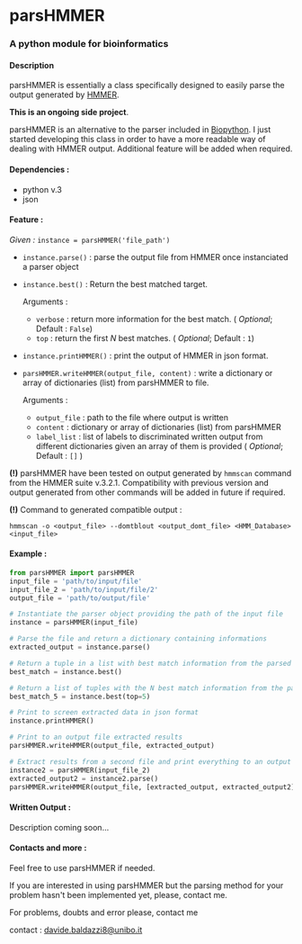 # parsHMMER
### A python module for bioinformatics

#### Description

parsHMMER is essentially a class specifically designed to easily parse the output generated by [HMMER][1].

**This is an ongoing side project**.

parsHMMER is an alternative to the parser included in [Biopython][2]. I just started developing this class in order to have a more readable way of dealing with HMMER output. Additional feature will be added when required.

#### Dependencies :
* python v.3
* json

#### Feature :
*Given :*
`instance = parsHMMER('file_path')`
* `instance.parse()` : parse the output file from HMMER once instanciated a parser object
* `instance.best()` : Return the best matched target.
    
    Arguments :
    * `verbose` :  return more information for the best match. ( *Optional*; Default : `False`)
    * `top` : return the first *N* best matches. ( *Optional*; Default : `1`)
* `instance.printHMMER()` : print the output of HMMER in json format.
* `parsHMMER.writeHMMER(output_file, content)` : write a dictionary or array of dictionaries (list) from parsHMMER to file.
    
    Arguments :
    * `output_file` : path to the file where output is written
    * `content` : dictionary or array of dictionaries (list) from parsHMMER
    * `label_list` : list of labels to discriminated written output from different dictionaries given an array of them is provided ( *Optional*; Default : `[]` )

**(!)** parsHMMER have been tested on output generated by `hmmscan` command from the HMMER suite v.3.2.1. Compatibility with previous version and output generated from other commands will be added in future if required.

**(!)** Command to generated compatible output :
~~~
hmmscan -o <output_file> --domtblout <output_domt_file> <HMM_Database> <input_file>
~~~

#### Example :
~~~python
from parsHMMER import parsHMMER
input_file = 'path/to/input/file'
input_file_2 = 'path/to/input/file/2'
output_file = 'path/to/output/file'

# Instantiate the parser object providing the path of the input file
instance = parsHMMER(input_file)

# Parse the file and return a dictionary containing informations
extracted_output = instance.parse()

# Return a tuple in a list with best match information from the parsed output
best_match = instance.best()

# Return a list of tuples with the N best match information from the parsed output
best_match_5 = instance.best(top=5)

# Print to screen extracted data in json format
instance.printHMMER()

# Print to an output file extracted results
parsHMMER.writeHMMER(output_file, extracted_output)

# Extract results from a second file and print everything to an output file with custom labels
instance2 = parsHMMER(input_file_2)
extracted_output2 = instance2.parse()
parsHMMER.writeHMMER(output_file, [extracted_output, extracted_output2], label_list=['out1', 'out2'])
~~~

#### Written Output :
Description coming soon...

#### Contacts and more :

Feel free to use parsHMMER if needed.

If you are interested in using parsHMMER but the parsing method for your problem hasn't been implemented yet, please, contact me.

For problems, doubts and error please, contact me

contact : davide.baldazzi8@unibo.it



[1]:http://hmmer.org
[2]:https://biopython.org